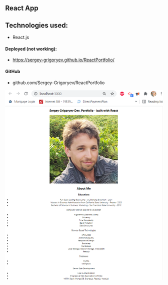 ## React App

## Technologies used:

- React.js

#### Deployed (not working):

- https://sergey-grigoryev.github.io/ReactPortfolio/

#### GitHub

- github.com/Sergey-Grigoryev/ReactPortfolio

![alt text](./my-app/src/assets/Images/Screenshot.png)
